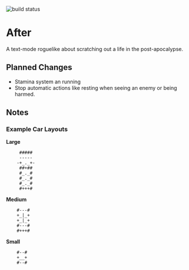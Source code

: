 ![build status](https://github.com/qbradq/after/actions/workflows/go.yml/badge.svg)
# After
A text-mode roguelike about scratching out a life in the post-apocalypse.

## Planned Changes
* Stamina system an running
* Stop automatic actions like resting when seeing an enemy or being harmed.

## Notes

### Example Car Layouts

**Large**
```
     #####
     -----
    -+_._+-
     ##+##
     #_._#
     #_._#
     #_._#
     #+++#
```

**Medium**
```
    #---#
    +_|_+
    +_|_+
    #---#
    #+++#
```

**Small**
```
    #--#
    +__+
    #--#
```

